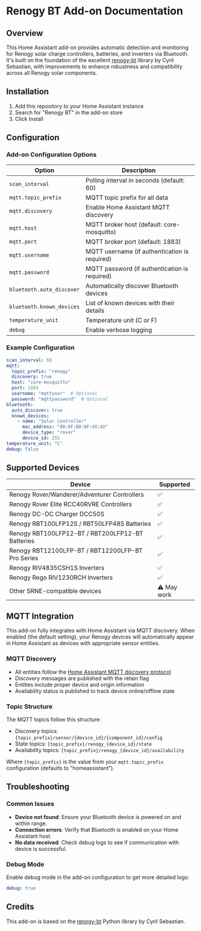 # Renogy BT Add-on Documentation

## Overview

This Home Assistant add-on provides automatic detection and monitoring for Renogy solar charge controllers, batteries, and inverters via Bluetooth. It's built on the foundation of the excellent [renogy-bt](https://github.com/cyrils/renogy-bt) library by Cyril Sebastian, with improvements to enhance robustness and compatibility across all Renogy solar components.

## Installation

1. Add this repository to your Home Assistant instance
2. Search for "Renogy BT" in the add-on store
3. Click Install

## Configuration

### Add-on Configuration Options

| Option | Description |
|--------|-------------|
| `scan_interval` | Polling interval in seconds (default: 60) |
| `mqtt.topic_prefix` | MQTT topic prefix for all data |
| `mqtt.discovery` | Enable Home Assistant MQTT discovery |
| `mqtt.host` | MQTT broker host (default: core-mosquitto) |
| `mqtt.port` | MQTT broker port (default: 1883) |
| `mqtt.username` | MQTT username (if authentication is required) |
| `mqtt.password` | MQTT password (if authentication is required) |
| `bluetooth.auto_discover` | Automatically discover Bluetooth devices |
| `bluetooth.known_devices` | List of known devices with their details |
| `temperature_unit` | Temperature unit (C or F) |
| `debug` | Enable verbose logging |

### Example Configuration

```yaml
scan_interval: 60
mqtt:
  topic_prefix: "renogy"
  discovery: true
  host: "core-mosquitto"
  port: 1883
  username: "mqttuser"  # Optional
  password: "mqttpassword"  # Optional
bluetooth:
  auto_discover: true
  known_devices:
    - name: "Solar Controller"
      mac_address: "80:6F:B0:0F:XX:XX"
      device_type: "rover"
      device_id: 255
temperature_unit: "C"
debug: false
```

## Supported Devices

| Device | Supported |
|--------|-----------|
| Renogy Rover/Wanderer/Adventurer Controllers | ✅ |
| Renogy Rover Elite RCC40RVRE Controllers | ✅ |
| Renogy DC-DC Charger DCC50S | ✅ |
| Renogy RBT100LFP12S / RBT50LFP48S Batteries | ✅ |
| Renogy RBT100LFP12-BT / RBT200LFP12-BT Batteries | ✅ |
| Renogy RBT12100LFP-BT / RBT12200LFP-BT Pro Series | ✅ |
| Renogy RIV4835CSH1S Inverters | ✅ |
| Renogy Rego RIV1230RCH Inverters | ✅ |
| Other SRNE-compatible devices | ⚠️ May work |

## MQTT Integration

This add-on fully integrates with Home Assistant via MQTT discovery. When enabled (the default setting), your Renogy devices will automatically appear in Home Assistant as devices with appropriate sensor entities.

### MQTT Discovery

- All entities follow the [Home Assistant MQTT discovery protocol](https://www.home-assistant.io/integrations/mqtt/#mqtt-discovery)
- Discovery messages are published with the retain flag
- Entities include proper device and origin information
- Availability status is published to track device online/offline state

### Topic Structure

The MQTT topics follow this structure:
- Discovery topics: `{topic_prefix}/sensor/{device_id}/{component_id}/config`
- State topics: `{topic_prefix}/renogy_{device_id}/state`
- Availability topics: `{topic_prefix}/renogy_{device_id}/availability`

Where `{topic_prefix}` is the value from your `mqtt.topic_prefix` configuration (defaults to "homeassistant").

## Troubleshooting

### Common Issues

- **Device not found**: Ensure your Bluetooth device is powered on and within range.
- **Connection errors**: Verify that Bluetooth is enabled on your Home Assistant host.
- **No data received**: Check debug logs to see if communication with device is successful.

### Debug Mode

Enable debug mode in the add-on configuration to get more detailed logs:

```yaml
debug: true
```

## Credits

This add-on is based on the [renogy-bt](https://github.com/cyrils/renogy-bt) Python library by Cyril Sebastian.
